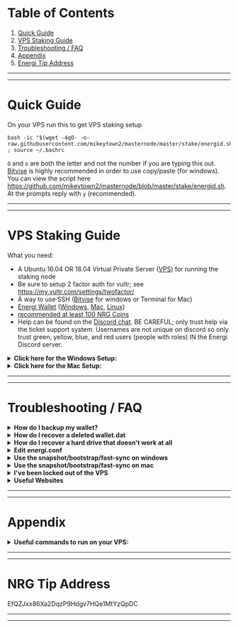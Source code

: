 # Table of Contents
1. [Quick Guide](#quick-guide)
1. [VPS Staking Guide](#vps-staking-guide)
1. [Troubleshooting / FAQ](#troubleshooting--faq)
1. [Appendix](#appendix)
1. [Energi Tip Address](#nrg-tip-address)

---
---

# Quick Guide
On your VPS run this to get VPS staking setup  

    bash -ic "$(wget -4qO- -o- raw.githubusercontent.com/mikeytown2/masternode/master/stake/energid.sh)" ; source ~/.bashrc

`O` and `o` are both the letter and not the number if you are typing this out.  
[Bitvise](https://dl.bitvise.com/BvSshClient-Inst.exe) is highly recommended in order to use copy/paste (for windows).  
You can view the script here https://github.com/mikeytown2/masternode/blob/master/stake/energid.sh.  
At the prompts reply with `y` (recommended). 

___  
___  

# VPS Staking Guide

What you need:  
- A Ubuntu 16.04 OR 18.04 Virtual Private Server ([VPS](https://www.vultr.com/?ref=7876413-4F)) for running the staking node 
- Be sure to setup 2 factor auth for vultr; see https://my.vultr.com/settings/twofactor/ 
- A way to use SSH ([Bitvise](https://dl.bitvise.com/BvSshClient-Inst.exe) for windows or Terminal for Mac)  
- [Energi Wallet](https://github.com/energicryptocurrency/energi/releases/latest) ([Windows](https://github.com/energicryptocurrency/energi/releases/download/v2.2.1/energicore-2.2.1-win64-setup.exe),
 [Mac](https://github.com/energicryptocurrency/energi/releases/download/v2.2.1/energicore-2.2.1-macos.dmg), 
 [Linux](https://github.com/energicryptocurrency/energi/releases/download/v2.2.1/energicore-2.2.1-linux.tar.gz))
- [recommended at least 100 NRG Coins](https://coinmarketcap.com/currencies/energi/#markets)
- Help can be found on the [Discord chat](https://discord.gg/QACDTxt). 
  BE CAREFUL; only trust help via the ticket support system.
  Usernames are not unique on discord so only trust green, yellow, blue, and red users (people with roles) IN the Energi Discord server.

<details><summary id="win"><strong>Click here for the Windows Setup:</strong></summary>

#### 1.0 Wallet Prep.  
Enable coin control features. 
In the desktop wallet go to Settings -> Options -> Wallet and make sure Enable coin control features is checked and click OK.  
![](https://i.imgur.com/TiqP96p.png "")  

#### 2.0 Next you'll need a VPS.
Any VPS provider will work; in this example vultr will be used.
Get a VPS from here
https://www.vultr.com/?ref=7876413-4F

Once signed up go here https://my.vultr.com/deploy/  

1. Choose Server  
   ![](https://i.imgur.com/gAfrQIq.png "")  
1. Select a location  
   ![](https://i.imgur.com/njK2ncr.png "")  
1. Select Ubuntu 18.04  
   ![](https://i.imgur.com/B3vKhdJ.png "")  
1. Select $3.50  
   ![](https://i.imgur.com/jgVFGDI.png "")  
1. Click deploy now button  
   ![](https://i.imgur.com/39rK5xl.png "")  

Once deployed (wait 2 minutes)  
![](https://i.imgur.com/SySIwzL.png "")  

##### 3.0 Login to VPS via SSH.  
Click the Cloud Instance link on the left or the Manage link/Server Details on the right  
![](https://i.imgur.com/g0Jdj4O.png "")  

Under IP click the copy icon 
![copy icon](https://www.materialui.co/materialIcons/content/content_copy_black_24x24.png "copy icon" )  
![](https://i.imgur.com/49G3uam.png "")  

![](https://i.imgur.com/XOFN9EW.png  "")  
Open up [Bitvise](https://dl.bitvise.com/BvSshClient-Inst.exe) and paste in the IP of your VPS into the Host field under Server on the left side. 
To the right of that in the Username field put in `root` and change Initial method to `keyboard-interactive`.  
Click the login button  
![](https://i.imgur.com/DG2oZn9.png  "")  
Click Accept and Save for host key verification  
![](https://i.imgur.com/oewSrev.png  "")  

Go back to the vultr Server Information page and under password click the copy icon 
![copy icon](https://www.materialui.co/materialIcons/content/content_copy_black_24x24.png "copy icon")  
![](https://i.imgur.com/hRb01oa.png "")  
Then paste in the password from vultr.  
![](https://i.imgur.com/ASWvnWp.png "")  


#### 4.0 VPS Steps

Copy the following line and paste into your remote terminal and press enter (right click to paste in Bitvise) ([How to connect to your VPS (3.0)](#30-get-vps-ip)).  

    bash -ic "$(wget -4qO- -o- raw.githubusercontent.com/mikeytown2/masternode/master/stake/energid.sh)" ; source ~/.bashrc  

`O` and `o` are both the letter and not the number if you are typing this out.  
[Bitvise](https://dl.bitvise.com/BvSshClient-Inst.exe) is highly recommended in order to use copy/paste.  
You can view the script here https://github.com/mikeytown2/masternode/blob/master/stake/energid.sh
![](https://i.imgur.com/dgQZWWn.png "")  

Type in `y` when it asks to "Proceed with the script (y/n)?:"
![](https://i.imgur.com/cea9Sfc.png "")  
This will take about 10 minutes to update Ubuntu 18.04 to the latest package versions. 
Please wait for Linux to be updated.

Type in `y` when it asks to "Make it so only the above list of users can login via SSH (y/n)?:"
![](https://i.imgur.com/y1TeTc5.png "")  

Scan in your QR code and confirm it works by typing in the 6 digit code.
![](https://i.imgur.com/6snmtDy.png "")  

Write down the emergency scratch codes and then type in `y`
to use this 2 factor code.
![](https://i.imgur.com/kCn0ITN.png "")  

Type in `y` when it asks to "Install a new energid node on this vps (y/n)?:"
![](https://i.imgur.com/IWB6Pzt.png "")  

Give it time to install the node on your Linux box
![](https://i.imgur.com/1ZeSnBb.png "")  

#### 5.0 Upload your wallet.dat to the VPS

This script uses https://send.firefox.com/ to transfer files from your desktop computer onto the vps. 
All files are encrypted before being uploaded and decrypted on the client after downloading. 
The encryption key is never sent to the server. 

You should be at this point now.  
![](https://i.imgur.com/bzJFhPy.png "")  

Shutdown the energi wallet.

Open up the energicore folder.  
windows key + r  
`explorer.exe %appdata%\energicore`  
![](https://i.imgur.com/v5qnHAg.png "")  

If you see the database folder; please turn off the energi wallet  
![](https://i.imgur.com/PO3tng9.png "")  

Please go to https://send.firefox.com/  
![](https://i.imgur.com/3Rr8fDU.png "")  

Select wallet.dat and drag it into your browser to upload it  
![](https://i.imgur.com/kGJ7qx2.png "")  
![](https://i.imgur.com/agvAV66.png "")  

Click the upload button and then copy link  
![](https://i.imgur.com/c2weNT5.png "")  

Then go to the ssh terminal and paste in (right click) the link and press enter.  
![](https://i.imgur.com/uq2IDbB.png "")  
Fill in the password you set on send.firefox.com if you set one.  

Wait for the wallet to load  
![](https://i.imgur.com/bdcWWEj.png "")  

Enter in your wallet's password  
![](https://i.imgur.com/3Y6RGf1.png "")  

##### 6.0 Script will end with  
Script will end with the amount of energi in the wallet.  
The amount of energi that is staking.  
The staking status.  
![](https://i.imgur.com/FXfWo3E.png "")  


##### 7.0 Edit energi.conf on your desktop
windows key + r  
`notepad.exe %appdata%\energicore\energi.conf`  
and add in  
`staking=0`  

##### 8.0 Notes
You can re-run the staking script to continue where you left off OR to upload a different wallet.dat file.

If you messed up and want to start over with a fresh VPS instance go to https://my.vultr.com/ 
click on the three dots to the right ... and select Server Reinstall.

</details>

<details><summary id='mac'><b>Click here for the Mac Setup:</b></summary>
    
#### 1.0 Wallet Prep.  
Enable coin control features. 
In the desktop wallet go to Energi -> Preferences -> Wallet and make sure Enable coin control features is checked and click OK.  
![](https://i.imgur.com/YsLF7FW.png "")  

#### 2.0 Next you'll need a VPS.
Any VPS provider will work; in this example vultr will be used.
Get a VPS from here
https://www.vultr.com/?ref=7876413-4F

Once signed up go here https://my.vultr.com/deploy/  

1. Choose Server  
   ![](https://i.imgur.com/gAfrQIq.png "")  
1. Select a location  
   ![](https://i.imgur.com/njK2ncr.png "")  
1. Select Ubuntu 18.04  
   ![](https://i.imgur.com/B3vKhdJ.png "")  
1. Select $3.50  
   ![](https://i.imgur.com/jgVFGDI.png "")  
1. Click deploy now button  
   ![](https://i.imgur.com/39rK5xl.png "")  

Once deployed (wait 2 minutes)  
![](https://i.imgur.com/SySIwzL.png "")  

##### 3.0 Login to VPS via SSH.  
Click the Cloud Instance link on the left or the Manage link/Server Details on the right  
![](https://i.imgur.com/g0Jdj4O.png "")  

Under IP click the copy icon 
![copy icon](https://www.materialui.co/materialIcons/content/content_copy_black_24x24.png "copy icon" )  
![](https://i.imgur.com/49G3uam.png "")  
 
Finder -> Menubar (top of screen) -> Go -> Utilities. Open Terminal.  
Then from the menubar to Shell -> New Remote Connection.  
![](https://i.imgur.com/djlgZ7f.png  "")  

Select Secure Shell (ssh); then click the right +.
In the field paste in the ip address of your VPS.  
![](https://i.imgur.com/NlGZqyw.png  "")  
Click the Connect button.  
![](https://i.imgur.com/v6TcEKM.png  "")  
Type in `yes` here  
![](https://i.imgur.com/MFx4817.png  "")  

Go back to the vultr Server Information page and under password click the copy icon 
![copy icon](https://www.materialui.co/materialIcons/content/content_copy_black_24x24.png "copy icon")  
![](https://i.imgur.com/hRb01oa.png "")  
Then paste in the password from vultr and press enter. 
Note that there will not be any \*\*\*\*\*\*\*\* when you paste in the password.  
![](https://i.imgur.com/rodtUzV.png "")  


#### 4.0 VPS Steps

Copy the following line and paste into your remote terminal and press enter ([How to connect to your VPS (3.0)](#30-get-vps-ip)).  

    bash -ic "$(wget -4qO- -o- raw.githubusercontent.com/mikeytown2/masternode/master/stake/energid.sh)" ; source ~/.bashrc  

`O` and `o` are both the letter and not the number if you are typing this out.  
You can view the script here https://github.com/mikeytown2/masternode/blob/master/stake/energid.sh
![](https://i.imgur.com/eHHs6eD.png "")  

Type in `y` when it asks to "Proceed with the script (y/n)?:"
![](https://i.imgur.com/plcq07d.png "")  
This will take about 10 minutes to update Ubuntu 18.04 to the latest package versions. 
Please wait for Linux to be updated.

Type in `y` when it asks to "Make it so only the above list of users can login via SSH (y/n)?:"
![](https://i.imgur.com/Xib0pXJ.png "")  

Scan in your QR code and confirm it works by typing in the 6 digit code.  
You'll want to make the terminal window bigger here to more easily scan in the QR code.  
![](https://i.imgur.com/LJe2xs3.png "")  

Write down the emergency scratch codes and then type in `y`
to use this 2 factor code.
![](https://i.imgur.com/cs6ZZFC.png "")  

Type in `y` when it asks to "Install a new energid node on this vps (y/n)?:"
![](https://i.imgur.com/UPDTtjQ.png "")  

Give it time to install the node on your Linux box
![](https://i.imgur.com/mvGHhsD.png "")  


#### 5.0 Upload your wallet.dat to the VPS

This script uses https://send.firefox.com/ to transfer files from your desktop computer onto the vps. 
All files are encrypted before being uploaded and decrypted on the client after downloading. 
The encryption key is never sent to the server. 

You should be at this point now.  
![](https://i.imgur.com/qL8b5EV.png "")  

Shutdown the energi wallet.

Open up the energicore folder (~/Library/Application Support/EnergiCore).  
Terminal -> Menubar (top of screen) -> Shell -> New Window -> New Window with Settings - Basic  
Type/Paste in 

    open "${HOME}/Library/Application Support/EnergiCore"

![](https://i.imgur.com/ADTVntH.png "")  

If you see the database folder; please turn off the energi wallet  
![](https://i.imgur.com/C4nHdRz.png "")  

Please go to https://send.firefox.com/  
![](https://i.imgur.com/3Rr8fDU.png "")  

Select wallet.dat and drag it into your browser to upload it  
![](https://i.imgur.com/9V3EviE.png "")  
![](https://i.imgur.com/agvAV66.png "")  

Click the upload button and then copy link  
![](https://i.imgur.com/c2weNT5.png "")  

Then go to the ssh terminal and paste in the link and press enter.  
![](https://i.imgur.com/PbuAW1f.png "")  
Fill in the password you set on send.firefox.com if you set one.  

Wait for the wallet to load  
![](https://i.imgur.com/vyOwZYR.png "")  

Enter in your wallet's password  
![](https://i.imgur.com/sloB52B.png "")  

##### 6.0 Script will end with  
Script will end with the amount of energi in the wallet.  
The amount of energi that is staking.  
The staking status.  
![](https://i.imgur.com/6Y9IinA.png "")  


##### 7.0 Edit energi.conf on your desktop
Terminal -> Menubar (top of screen) -> Shell -> New Window -> New Window with Settings - Basic  
Type/Paste in 

    open -a TextEdit "${HOME}/Library/Application Support/EnergiCore/energi.conf"  

and add in  
`staking=0`  

##### 8.0 Notes
You can re-run the staking script to continue where you left off OR to upload a different wallet.dat file.

If you messed up and want to start over with a fresh VPS instance go to https://my.vultr.com/ 
click on the three dots to the right ... and select Server Reinstall.


</details>

___  
___  

# Troubleshooting / FAQ  

<details><summary id="backup"><strong> How do I backup my wallet? </strong></summary>

Make sure it's been encrypted with a password and then store the wallet.dat file on 
[Dropbox](https://www.dropbox.com/) or [Google Drive](https://drive.google.com/). 
Make sure the cloud backup provider has 2 factor authentication enabled 
([Google](https://support.google.com/accounts/answer/185839?hl=en), 
[Dropbox](https://www.dropbox.com/help/security/enable-two-step-verification)). 
On windows the wallet can be found in the `%appdata%/energicore` directory 
(windows key + r `%appdata%/energicore` and if that doesn't work try `%userprofile%\AppData\Roaming\energicore`). 
On Mac it can be found in the `~/Library/Application Support/EnergiCore` directory; 
Finder -> Menubar (top of screen) -> Go -> Utilities, open Terminal, type in `open ~/Library/Application\ Support/EnergiCore`.

You can also backup via `dumpwallet`.  
Go to tools -> debug console and type in `dumpwallet enrg.txt`.  
enrg.txt is usually put in the same folder as the energi wallet executable.  
Print this out and keep it in a safe place.  

</details>

<details><summary id="file-recovery"><strong> How do I recover a deleted wallet.dat </strong></summary>

Download Recuva: https://www.ccleaner.com/recuva/download/standard  
Once you install run it and select all files  
![](https://i.imgur.com/MI3iDBt.png "")  
Search in the  
`C:\Users\username\AppData\Roaming\EnergiCore`  
folder replacing `username` with the correct path.  
![](https://i.imgur.com/d7NYyXN.png "")  
Check enable deep scan  
![](https://i.imgur.com/nSJ6oKK.png "")  
Wait for it to scan your hard drive and then look for any files with wallet.dat in the name.  

</details>


<details><summary id="hd-recovery"><strong> How do I recover a hard drive that doesn't work at all </strong></summary>

If the drive still spins up but won't boot up and you suspect very minor damage SpinRite might be able to help.      
https://www.grc.com/cs/prepurch.htm  

If your drive needs a lot of help checkout professional data recovery services like this one.  
https://rossmanngroup.com/data-recovery-service-nyc/  

</details>


<details><summary id="edit-energi"><strong> Edit energi.conf </strong></summary>

Tools -> Open wallet configuration file.

If the above doesn't work you can do this:  
Windows:  
windows key + r  
`notepad %appdata%\energicore\energi.conf`  
Copy Paste the above line into the run dialog box.

Mac:  
go to Finder -> Menubar (top of screen) -> Go -> Utilities, open Terminal, type in  
`open -a TextEdit ~/Library/Application\ Support/EnergiCore/energi.conf`  
If you already have a terminal window open and want another one go to the Menubar (top of screen) -> new window -> new windows with profile - basic. Then paste in the above command.

</details>

<details><summary id="fastsync-windows"><strong> Use the snapshot/bootstrap/fast-sync on windows </strong></summary>

#### Automatic 

1. Close out the Energi Wallet.  
2. Download and run this file: [energi-qt.bat](https://raw.githack.com/mikeytown2/masternode/master/qt/energi-qt.bat).  
3. Wait for the energi wallet to start up again (give it about 10 min to start after running the bat file).  

#### Manual

1. Download the latest snapshot [here](https://www.dropbox.com/s/gsaqiry3h1ho3nh/blocks_n_chains.tar.gz?dl=1)
2. Close out the Energi Wallet.
3. You'll need [7zip](https://www.7-zip.org/download.html) to open up the tar.gz file. Go to the energicore folder by pressing the 
`windows key + r` and then pasting in this  
```
explorer.exe %appdata%\EnergiCore
```
and if that doesn't work try pasting in this  
```
explorer.exe %userprofile%\AppData\Roaming\EnergiCore
```
4. And then delete everything in the energicore folder **except** for  
- the backups folder  
- wallet.dat  
- masternode.conf  
- energi.conf  
5. Extract the contents of the archive into the EnergiCore folder.  
6. Start wallet up again.  

</details>

<details><summary id="fastsync-mac"><strong> Use the snapshot/bootstrap/fast-sync on mac </strong></summary>

#### Automatic 

1. Close out the Energi Wallet.  
2. Go to the Finder -> Menubar (top of screen) -> Go -> Utilities, open Terminal, type/paste in
```
bash -i <( curl -sL https://raw.githack.com/mikeytown2/masternode/master/qt/energi-qt-mac.sh )
```
3. Wait for the energi wallet to start up again (give it about 10 min to start after running the above command).  

#### Manual

1. Download the latest snapshot [here](https://www.dropbox.com/s/gsaqiry3h1ho3nh/blocks_n_chains.tar.gz?dl=1)
2. Close out the Energi Wallet.
3. Open up the EnergiCore folder
Go to the Finder -> Menubar (top of screen) -> Go -> Utilities, open Terminal, type/paste in 
```
open "${HOME}/Library/Application Support/EnergiCore"
```
4. And then delete everything in the energicore folder **except** for  
- the backups folder  
- wallet.dat  
- masternode.conf  
- energi.conf  
5. Extract the contents of the archive into the EnergiCore folder.  
6. Start wallet up again.  

</details>

<details><summary id="vps-lockout"><strong> I've been locked out of the VPS </strong></summary>
    
You get one of these errors when trying to login via Bitvise:  
"Network error: Connection timed out"  
"Network error: Software caused a connection abort"  

Go here to get your IP address: http://ipinfo.io/ip.
Then you'll need to login to the box via the "view console" button on the vultr manage page.
once logged in type this in  

    denyhosts_unblock YOUR.DESKTOP.IP.ADDRESS

Replace "YOUR.DESKTOP.IP.ADDRESS" with the numbers found on http://ipinfo.io/ip

</details>

<details><summary id="websites"><strong> Useful Websites </strong></summary>

Energi Website  
https://www.energi.world/  

Block Explorer  
https://explore.energi.network/  
https://explore2.energi.network/  

Coinmarketcap  
https://coinmarketcap.com/currencies/energi/  

</details>


---
---

# Appendix

<details><summary id="vps-commands"y><strong>Useful commands to run on your VPS:</strong></summary>

Get the staking status  
`energi-cli getstakingstatus`  

Get the total number of NRG coins the wallet has  
`energi-cli getbalance`  

Get the total number of NRG coins that will be staked  
`energi-cli liststakeinputs balance`  

Get how long the daemon has been running for in seconds.  
`energi-cli uptime`  

Compare the local blockcount and the explorer’s blockcount.  
`energi-cli blockcheck`  

Download the blocks and chainstake folders; fairly close to a new install. Will get the node back on the correct chain.  
`energi-cli dl_blocks_n_chains`  

Check github for a new version; and update if there is a new version.  
`energi-cli update_daemon`  

Delete the node off of the VPS.  
`energi-cli remove_daemon`  

Restart the daemon.  
`energi-cli restart`  

Watch the last 20 entries in the daemon log  
`energi-cli daemon_log tail 20 watch`  

Get the last 2 entries in the daemon log that deal with the node startup and shutdown  
`energi-cli daemon_log starts 2 20`  

</details>

---
---

# NRG Tip Address #
EfQZJxx86Xa2DqzP9Hdgv7HQe1MtYzQpDC


---
---

